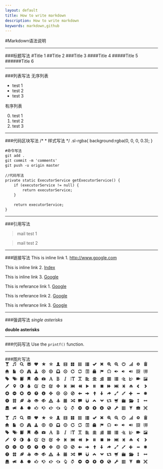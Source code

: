 ```yaml
---
layout: default
title: How to write markdown
description: How to write markdown
keywords: markdown,github
---
```


#Markdown语法说明

___
###标题写法
#Title 1
##Title 2
###Title 3
####Title 4
#####Title 5
######Title 6

___
###列表写法
无序列表

* test 1
* test 2
* test 3

有序列表

0. test 1
0. test 2
0. test 3


___
###代码区块写法
    /*
     * 样式写法
     */
    .sl-rgba{
        background:rgba(0, 0, 0, 0.3);
    }

    #命令写法
    git add . 
    git commit -m 'comments'
    git push -u origin master

    //代码写法
    private static ExecutorService getExecutorService() {
        if (executorService != null) {
            return executorService;
        }

        return executorService;
    }


___
###引用写法
>mail test 1

>mail test 2

___
###链接写法
This is inline link 1. <http://www.google.com>

This is inline link 2. [Index](/index.html "Index")

This is inline link 3. [Google](http://www.google.com "Google")

This is referance link 1. [Google][1]

This is referance link 2. [Google][link1]

This is referance link 3. [Google][]

  [1]: http://www.google.com "Google"
  [link1]: http://www.google.com "Google"
  [Google]: http://www.google.com "Google"

___
###强调写法
*single asterisks*

**double asterisks**

___
###代码写法
Use the `printf()` function.


___
###图片写法
![inline picture](/shared/bootstrap/img/glyphicons-halflings.png)

![referance picture][pic1]

[pic1]: /shared/bootstrap/img/glyphicons-halflings.png  "referance picture"


